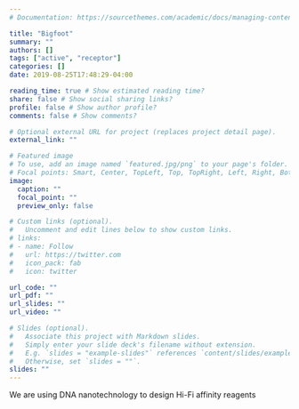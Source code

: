 ```yaml
---
# Documentation: https://sourcethemes.com/academic/docs/managing-content/

title: "Bigfoot"
summary: ""
authors: []
tags: ["active", "receptor"]
categories: []
date: 2019-08-25T17:48:29-04:00

reading_time: true # Show estimated reading time?
share: false # Show social sharing links?
profile: false # Show author profile?
comments: false # Show comments?

# Optional external URL for project (replaces project detail page).
external_link: ""

# Featured image
# To use, add an image named `featured.jpg/png` to your page's folder.
# Focal points: Smart, Center, TopLeft, Top, TopRight, Left, Right, BottomLeft, Bottom, BottomRight.
image:
  caption: ""
  focal_point: ""
  preview_only: false

# Custom links (optional).
#   Uncomment and edit lines below to show custom links.
# links:
# - name: Follow
#   url: https://twitter.com
#   icon_pack: fab
#   icon: twitter

url_code: ""
url_pdf: ""
url_slides: ""
url_video: ""

# Slides (optional).
#   Associate this project with Markdown slides.
#   Simply enter your slide deck's filename without extension.
#   E.g. `slides = "example-slides"` references `content/slides/example-slides.md`.
#   Otherwise, set `slides = ""`.
slides: ""
---
```


We are using DNA nanotechnology to design Hi-Fi affinity reagents